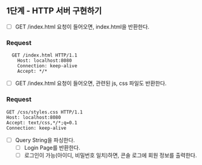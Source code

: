 ## 1단계 - HTTP 서버 구현하기

- [ ] GET /index.html 요청이 들어오면, index.html을 반환한다.
### Request
```http request
  GET /index.html HTTP/1.1
    Host: localhost:8080
    Connection: keep-alive
    Accept: */*
  ```

- [ ] GET /index.html 요청이 들어오면, 관련된 js, css 파일도 반환한다.
### Request
```http request
GET /css/styles.css HTTP/1.1
Host: localhost:8080
Accept: text/css,*/*;q=0.1
Connection: keep-alive
```

- [ ] Query String을 파싱한다.
  - [ ] Login Page를 반환한다.
  - [ ] 로그인이 가능(아이디, 비밀번호 일치)하면, 콘솔 로그에 회원 정보를 출력한다.